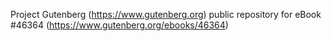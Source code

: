 Project Gutenberg (https://www.gutenberg.org) public repository for eBook #46364 (https://www.gutenberg.org/ebooks/46364)
